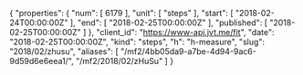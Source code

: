 {
  "properties": {
    "num": [
      6179
    ],
    "unit": [
      "steps"
    ],
    "start": [
      "2018-02-24T00:00:00Z"
    ],
    "end": [
      "2018-02-25T00:00:00Z"
    ],
    "published": [
      "2018-02-25T00:00:00Z"
    ]
  },
  "client_id": "https://www-api.jvt.me/fit",
  "date": "2018-02-25T00:00:00Z",
  "kind": "steps",
  "h": "h-measure",
  "slug": "2018/02/zhusu",
  "aliases": [
    "/mf2/4bb05da9-a7be-4d94-9ac6-9d59d6e6eea1/",
    "/mf2/2018/02/zHuSu"
  ]
}
